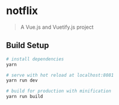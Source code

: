 # notflix

> A Vue.js and Vuetify.js project

## Build Setup

``` bash
# install dependencies
yarn

# serve with hot reload at localhost:8081
yarn run dev

# build for production with minification
yarn run build
```

